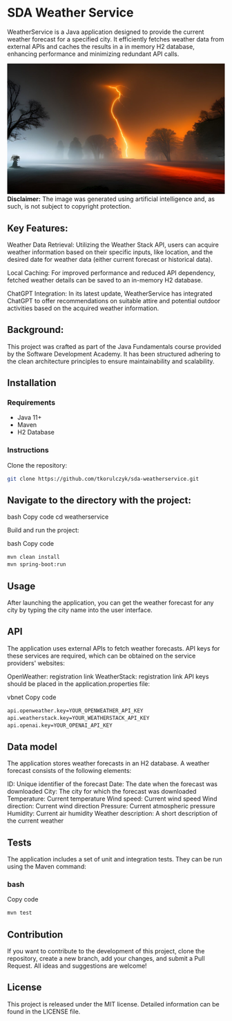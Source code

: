 # SDA Weather Service
WeatherService is a Java application designed to provide the current weather forecast for a specified city. It efficiently fetches weather data from external APIs and caches the results in a in memory H2 database, enhancing performance and minimizing redundant API calls.

![AI Generated Lighting](src/project_desc/img/ai-generated-7922513_1280.jpg?raw=true "AI Generated Lighting")
**Disclaimer:** The image was generated using artificial intelligence and, as such, is not subject to copyright protection.

## Key Features:

Weather Data Retrieval: Utilizing the Weather Stack API, users can acquire weather information based on their specific inputs, like location, and the desired date for weather data (either current forecast or historical data).

Local Caching: For improved performance and reduced API dependency, fetched weather details can be saved to an in-memory H2 database.

ChatGPT Integration: In its latest update, WeatherService has integrated ChatGPT to offer recommendations on suitable attire and potential outdoor activities based on the acquired weather information.

## Background:
This project was crafted as part of the Java Fundamentals course provided by the Software Development Academy. It has been structured adhering to the clean architecture principles to ensure maintainability and scalability.

## Installation
### Requirements
- Java 11+
- Maven
- H2 Database

### Instructions
Clone the repository:
```bash
git clone https://github.com/tkorulczyk/sda-weatherservice.git
```

## Navigate to the directory with the project:

bash
Copy code
cd weatherservice

Build and run the project:


bash
Copy code

```bash
mvn clean install
mvn spring-boot:run
```

## Usage
After launching the application, you can get the weather forecast for any city by typing the city name into the user interface.

## API
The application uses external APIs to fetch weather forecasts. API keys for these services are required, which can be obtained on the service providers' websites:

OpenWeather: registration link
WeatherStack: registration link
API keys should be placed in the application.properties file:

vbnet
Copy code
```bash
api.openweather.key=YOUR_OPENWEATHER_API_KEY
api.weatherstack.key=YOUR_WEATHERSTACK_API_KEY
api.openai.key=YOUR_OPENAI_API_KEY
```

## Data model
The application stores weather forecasts in an H2 database. A weather forecast consists of the following elements:

ID: Unique identifier of the forecast
Date: The date when the forecast was downloaded
City: The city for which the forecast was downloaded
Temperature: Current temperature
Wind speed: Current wind speed
Wind direction: Current wind direction
Pressure: Current atmospheric pressure
Humidity: Current air humidity
Weather description: A short description of the current weather

## Tests
The application includes a set of unit and integration tests. They can be run using the Maven command:
### bash
Copy code
```bash
mvn test
```

## Contribution
If you want to contribute to the development of this project, clone the repository, create a new branch, add your changes, and submit a Pull Request. All ideas and suggestions are welcome!

## License
This project is released under the MIT license. Detailed information can be found in the LICENSE file.
